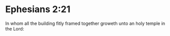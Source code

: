 # Ephesians 2:21

In whom all the building fitly framed together groweth unto an holy temple in the Lord: